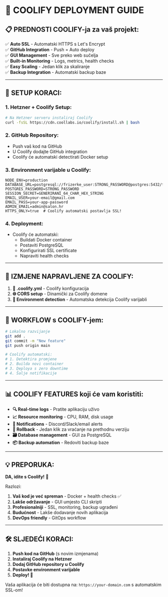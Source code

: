 # 🚀 COOLIFY DEPLOYMENT GUIDE

## 📋 **PREDNOSTI COOLIFY-ja za vaš projekt:**

✅ **Auto SSL** - Automatski HTTPS s Let's Encrypt  
✅ **GitHub Integration** - Push = Auto deploy  
✅ **GUI Management** - Sve preko web sučelja  
✅ **Built-in Monitoring** - Logs, metrics, health checks  
✅ **Easy Scaling** - Jedan klik za skaliranje  
✅ **Backup Integration** - Automatski backup baze  

---

## 🔧 **SETUP KORACI:**

### 1. **Hetzner + Coolify Setup:**
```bash
# Na Hetzner serveru instaliraj Coolify
curl -fsSL https://cdn.coollabs.io/coolify/install.sh | bash
```

### 2. **GitHub Repository:**
- Push vaš kod na GitHub
- U Coolify dodajte GitHub integration
- Coolify će automatski detectirati Docker setup

### 3. **Environment varijable u Coolify:**
```env
NODE_ENV=production
DATABASE_URL=postgresql://frizerke_user:STRONG_PASSWORD@postgres:5432/frizerke_db
POSTGRES_PASSWORD=STRONG_PASSWORD
SESSION_SECRET=GENERIRANI_64_CHAR_HEX_STRING
EMAIL_USER=your-email@gmail.com
EMAIL_PASS=your-app-password
ADMIN_EMAIL=admin@salon.hr
HTTPS_ONLY=true  # Coolify automatski postavlja SSL!
```

### 4. **Deployment:**
- Coolify će automatski:
  - Buildati Docker container
  - Postaviti PostgreSQL
  - Konfigurirati SSL certificate
  - Napraviti health checks

---

## 🎯 **IZMJENE NAPRAVLJENE ZA COOLIFY:**

1. **📄 .coolify.yml** - Coolify konfiguracija
2. **🌐 CORS setup** - Dinamički za Coolify domene
3. **🔧 Environment detection** - Automatska detekcija Coolify varijabli

---

## 🚀 **WORKFLOW s COOLIFY-jem:**

```bash
# Lokalno razvijanje
git add .
git commit -m "New feature"
git push origin main

# Coolify automatski:
# 1. Detektira promjene
# 2. Builda novi container  
# 3. Deploya s zero downtime
# 4. Šalje notifikacije
```

---

## 📊 **COOLIFY FEATURES koji će vam koristiti:**

- **🔍 Real-time logs** - Pratite aplikaciju uživo
- **📈 Resource monitoring** - CPU, RAM, disk usage
- **🔔 Notifications** - Discord/Slack/email alerts
- **🔄 Rollback** - Jedan klik za vraćanje na prethodnu verziju
- **🗃️ Database management** - GUI za PostgreSQL
- **📦 Backup automation** - Redoviti backup baze

---

## 💡 **PREPORUKA:**

**DA, idite s Coolify!** 🎉

Razlozi:
1. **Vaš kod je već spreman** - Docker + health checks ✅
2. **Lakše održavanje** - GUI umjesto CLI skripti
3. **Profesionalniji** - SSL, monitoring, backup ugrađeni
4. **Budućnost** - Lakše dodavanje novih aplikacija
5. **DevOps friendly** - GitOps workflow

---

## 🛠️ **SLJEDEĆI KORACI:**

1. **Push kod na GitHub** (s novim izmjenama)
2. **Instaliraj Coolify na Hetzner**
3. **Dodaj GitHub repository u Coolify**
4. **Postavke environment varijable**
5. **Deploy! 🚀**

Vaša aplikacija će biti dostupna na: `https://your-domain.com` s automatskim SSL-om!
